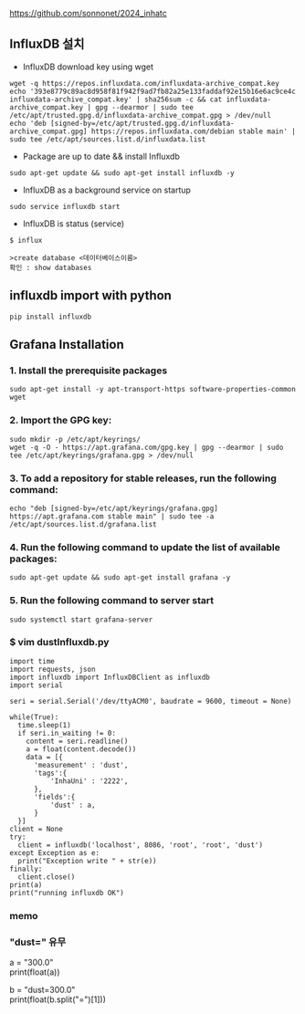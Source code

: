 <https://github.com/sonnonet/2024_inhatc>  

## InfluxDB 설치
+ InfluxDB download key using wget  
```
wget -q https://repos.influxdata.com/influxdata-archive_compat.key
echo '393e8779c89ac8d958f81f942f9ad7fb82a25e133faddaf92e15b16e6ac9ce4c influxdata-archive_compat.key' | sha256sum -c && cat influxdata-archive_compat.key | gpg --dearmor | sudo tee /etc/apt/trusted.gpg.d/influxdata-archive_compat.gpg > /dev/null
echo 'deb [signed-by=/etc/apt/trusted.gpg.d/influxdata-archive_compat.gpg] https://repos.influxdata.com/debian stable main' | sudo tee /etc/apt/sources.list.d/influxdata.list
```

+ Package are up to date && install Influxdb
```
sudo apt-get update && sudo apt-get install influxdb -y
```

+ InfluxDB as a background service on startup
```
sudo service influxdb start
```

+ InfluxDB is status (service)
```
$ influx

>create database <데이터베이스이름>
확인 : show databases
```

## influxdb import with python
```
pip install influxdb
```

## Grafana Installation
### 1. Install the prerequisite packages
```
sudo apt-get install -y apt-transport-https software-properties-common wget
```

### 2. Import the GPG key:
```
sudo mkdir -p /etc/apt/keyrings/
wget -q -O - https://apt.grafana.com/gpg.key | gpg --dearmor | sudo tee /etc/apt/keyrings/grafana.gpg > /dev/null
```

### 3. To add a repository for stable releases, run the following command:
```
echo "deb [signed-by=/etc/apt/keyrings/grafana.gpg] https://apt.grafana.com stable main" | sudo tee -a /etc/apt/sources.list.d/grafana.list
```

### 4. Run the following command to update the list of available packages:
```
sudo apt-get update && sudo apt-get install grafana -y
```

### 5. Run the following command to server start
```
sudo systemctl start grafana-server
```

### $ vim dustInfluxdb.py
```
import time
import requests, json
import influxdb import InfluxDBClient as influxdb
import serial

seri = serial.Serial('/dev/ttyACM0', baudrate = 9600, timeout = None)

while(True):
  time.sleep(1)
  if seri.in_waiting != 0:
    content = seri.readline()
    a = float(content.decode())
    data = [{
      'measurement' : 'dust',
      'tags':{
          'InhaUni' : '2222',
      },
      'fields':{
          'dust' : a,
      }
  }]
client = None
try:
  client = influxdb('localhost', 8086, 'root', 'root', 'dust')
except Exception as e:
  print("Exception write " + str(e))
finally:
  client.close()
print(a)
print("running influxdb OK")
```

### memo
### "dust=" 유무
a = "300.0"  
print(float(a))  

b = "dust=300.0"  
print(float(b.split("=")[1]))

